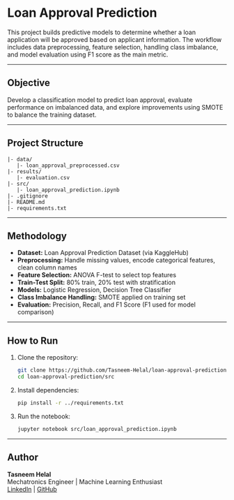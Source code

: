 
# Loan Approval Prediction

This project builds predictive models to determine whether a loan application will be approved based on applicant information. The workflow includes data preprocessing, feature selection, handling class imbalance, and model evaluation using F1 score as the main metric.

---

## Objective
Develop a classification model to predict loan approval, evaluate performance on imbalanced data, and explore improvements using SMOTE to balance the training dataset.

---

## Project Structure
```
|- data/
   |- loan_approval_preprocessed.csv
|- results/
   |- evaluation.csv
|- src/
   |- loan_approval_prediction.ipynb
|- .gitignore
|- README.md
|- requirements.txt
```

---

## Methodology
- **Dataset:** Loan Approval Prediction Dataset (via KaggleHub)  
- **Preprocessing:** Handle missing values, encode categorical features, clean column names  
- **Feature Selection:** ANOVA F-test to select top features  
- **Train-Test Split:** 80% train, 20% test with stratification  
- **Models:** Logistic Regression, Decision Tree Classifier  
- **Class Imbalance Handling:** SMOTE applied on training set  
- **Evaluation:** Precision, Recall, and F1 Score (F1 used for model comparison)  

---

## How to Run
1. Clone the repository:
   ```bash
   git clone https://github.com/Tasneem-Helal/loan-approval-prediction.git
   cd loan-approval-prediction/src
   ```
2. Install dependencies:
   ```bash
   pip install -r ../requirements.txt
   ```
3. Run the notebook:
   ```bash
   jupyter notebook src/loan_approval_prediction.ipynb
   ```

---

## Author
**Tasneem Helal**  
Mechatronics Engineer | Machine Learning Enthusiast  
[LinkedIn](https://linkedin.com/in/tasneemhelal) | [GitHub](https://github.com/Tasneem-Helal)

